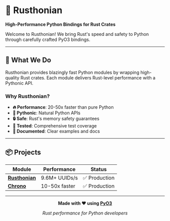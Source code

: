 # 🦀 Rusthonian

**High-Performance Python Bindings for Rust Crates**

Welcome to Rusthonian! We bring Rust's speed and safety to Python through carefully crafted PyO3 bindings.

---

## 🚀 What We Do

Rusthonian provides blazingly fast Python modules by wrapping high-quality Rust crates. Each module delivers Rust-level performance with a Pythonic API.

### Why Rusthonian?

- **🔥 Performance**: 20-50x faster than pure Python
- **🐍 Pythonic**: Natural Python APIs
- **🔒 Safe**: Rust's memory safety guarantees
- **🧪 Tested**: Comprehensive test coverage
- **📝 Documented**: Clear examples and docs

---

## 📦 Projects

| Module | Performance | Status |
|--------|-------------|--------|
| **[Rusthonian](https://github.com/Rusthonian/Rusthonian)** | 9.6M+ UUIDs/s | ✅ Production |
| **[Chrono](https://github.com/Rusthonian/Rusthonian/tree/master/chrono)** | 10-50x faster | ✅ Production |
---

<div align="center">

**Made with ❤️ using [PyO3](https://pyo3.rs/)**

*Rust performance for Python developers*

</div>

